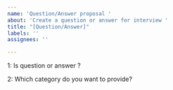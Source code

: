 ```yaml
---
name: 'Question/Answer proposal '
about: 'Create a question or answer for interview '
title: "[Question/Answer]"
labels: ''
assignees: ''

---
```


1: Is question or answer ? 


2: Which category do you want to provide?
